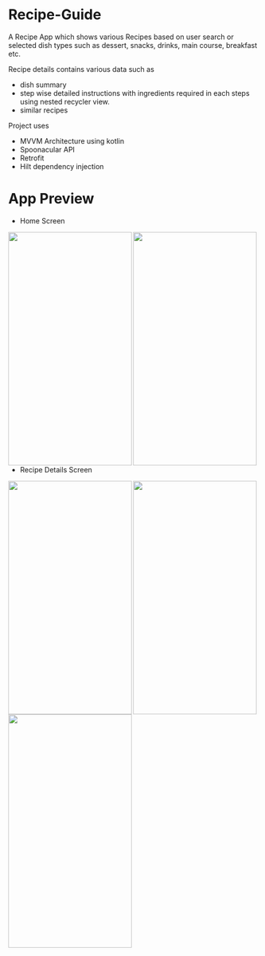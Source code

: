 # Recipe-Guide
A Recipe App which shows various Recipes based on user search or selected dish types such as dessert, snacks, drinks, main course, breakfast etc.

Recipe details contains various data such as
* dish summary
* step wise detailed instructions with ingredients required in each steps using nested recycler view.
* similar recipes

Project uses
* MVVM Architecture using kotlin
* Spoonacular API
* Retrofit
* Hilt dependency injection

# App Preview

* Home Screen

<a href="url"><img src="https://github.com/Rupak1703/Recipe-Guide/assets/121379796/74dee608-94bb-4699-ba69-3162c9dd325d" align="left" height="468" width="248" ></a>

<a href="url"><img src="https://github.com/Rupak1703/Recipe-Guide/assets/121379796/9e167ec6-bd83-42f0-877c-792b1027fb08" align="left" height="468" width="248" ></a>
<br>
<br>
<br>
<br>
<br>
<br>
<br>
<br>
<br>
<br>
<br>
<br>
<br>
<br>
<br>
<br>
<br>
<br>
<br>
<br>
<br>


* Recipe Details Screen


<a href="url"><img src="https://github.com/Rupak1703/Recipe-Guide/assets/121379796/8660a4d9-2038-4a5c-96a9-c1d303e84a83" align="left" height="468" width="248" ></a>

<a href="url"><img src="https://github.com/Rupak1703/Recipe-Guide/assets/121379796/51b48ab1-c238-4def-8d97-e98a2b380db6" align="left" height="468" width="248" ></a>

<a href="url"><img src="https://github.com/Rupak1703/Recipe-Guide/assets/121379796/0c4c95c5-fcc7-4958-83ef-557c5d724966" align="left" height="468" width="248" ></a>
